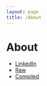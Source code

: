 ```yaml
---
layout: page
title: /About
---
```


# About

- [LinkedIn](https://marlon.vandenhoek.aero)
- [Raw](link_to_json)
- [Compiled](link_to_compiled)
